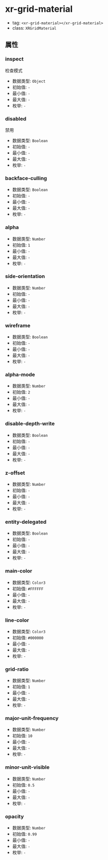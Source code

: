 
# xr-grid-material

- tag: `<xr-grid-material></xr-grid-material>`
- class: `XRGridMaterial`

## 属性


### inspect

检查模式

- 数据类型: `Object`
- 初始值: `-`
- 最小值: `-`
- 最大值: `-`
- 枚举: `-`


  

### disabled

禁用

- 数据类型: `Boolean`
- 初始值: `-`
- 最小值: `-`
- 最大值: `-`
- 枚举: `-`


  

### backface-culling



- 数据类型: `Boolean`
- 初始值: `-`
- 最小值: `-`
- 最大值: `-`
- 枚举: `-`


  

### alpha



- 数据类型: `Number`
- 初始值: `1`
- 最小值: `-`
- 最大值: `-`
- 枚举: `-`


  

### side-orientation



- 数据类型: `Number`
- 初始值: `-`
- 最小值: `-`
- 最大值: `-`
- 枚举: `-`


  

### wireframe



- 数据类型: `Boolean`
- 初始值: `-`
- 最小值: `-`
- 最大值: `-`
- 枚举: `-`


  

### alpha-mode



- 数据类型: `Number`
- 初始值: `2`
- 最小值: `-`
- 最大值: `-`
- 枚举: `-`


  

### disable-depth-write



- 数据类型: `Boolean`
- 初始值: `-`
- 最小值: `-`
- 最大值: `-`
- 枚举: `-`


  

### z-offset



- 数据类型: `Number`
- 初始值: `-`
- 最小值: `-`
- 最大值: `-`
- 枚举: `-`


  

### entity-delegated



- 数据类型: `Boolean`
- 初始值: `-`
- 最小值: `-`
- 最大值: `-`
- 枚举: `-`


  

### main-color



- 数据类型: `Color3`
- 初始值: `#FFFFFF`
- 最小值: `-`
- 最大值: `-`
- 枚举: `-`


  

### line-color



- 数据类型: `Color3`
- 初始值: `#000000`
- 最小值: `-`
- 最大值: `-`
- 枚举: `-`


  

### grid-ratio



- 数据类型: `Number`
- 初始值: `1`
- 最小值: `-`
- 最大值: `-`
- 枚举: `-`


  

### major-unit-frequency



- 数据类型: `Number`
- 初始值: `10`
- 最小值: `-`
- 最大值: `-`
- 枚举: `-`


  

### minor-unit-visible



- 数据类型: `Number`
- 初始值: `0.5`
- 最小值: `-`
- 最大值: `-`
- 枚举: `-`


  

### opacity



- 数据类型: `Number`
- 初始值: `0.99`
- 最小值: `-`
- 最大值: `-`
- 枚举: `-`


  
